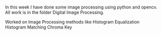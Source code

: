 In this week I have done some image processing using python and opencv.
All work is in the folder Digital Image Processing.

Worked on Image Processing methods like
Histogram Equalization
Histogram Matching
Chroma Key
